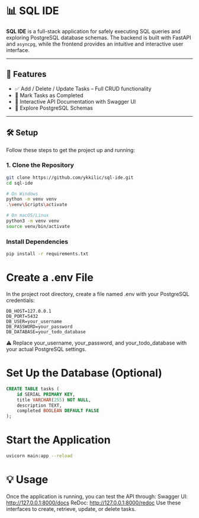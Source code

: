 # 📊 SQL IDE

**SQL IDE** is a full-stack application for safely executing SQL queries and exploring PostgreSQL database schemas. The backend is built with FastAPI and `asyncpg`, while the frontend provides an intuitive and interactive user interface.

---

## 🚀 Features

- ✅ Add / Delete / Update Tasks – Full CRUD functionality
- 📌 Mark Tasks as Completed
- 📖 Interactive API Documentation with Swagger UI
- 🧠 Explore PostgreSQL Schemas

---

## 🛠️ Setup

Follow these steps to get the project up and running:

### 1. Clone the Repository

```bash
git clone https://github.com/ykkilic/sql-ide.git
cd sql-ide
```
```bash
# On Windows
python -m venv venv
.\venv\Scripts\activate

# On macOS/Linux
python3 -m venv venv
source venv/bin/activate
```
### Install Dependencies
```bash
pip install -r requirements.txt
```
# Create a .env File
In the project root directory, create a file named .env with your PostgreSQL credentials:
```env
DB_HOST=127.0.0.1
DB_PORT=5432
DB_USER=your_username
DB_PASSWORD=your_password
DB_DATABASE=your_todo_database
```
⚠️ Replace your_username, your_password, and your_todo_database with your actual PostgreSQL settings.

# Set Up the Database (Optional)
```sql
CREATE TABLE tasks (
    id SERIAL PRIMARY KEY,
    title VARCHAR(255) NOT NULL,
    description TEXT,
    completed BOOLEAN DEFAULT FALSE
);
```

# Start the Application
```bash
uvicorn main:app --reload
```

# 💡 Usage
Once the application is running, you can test the API through:
Swagger UI: http://127.0.0.1:8000/docs
ReDoc: http://127.0.0.1:8000/redoc
Use these interfaces to create, retrieve, update, or delete tasks.







